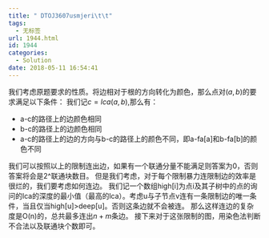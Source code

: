 ```yaml
---
title: " DTOJ3607usmjeri\t\t"
tags:
  - 无标签
url: 1944.html
id: 1944
categories:
  - Solution
date: 2018-05-11 16:54:41
---
```


我们考虑原题要求的性质。将边相对于根的方向转化为颜色，那么点对$(a,b)$的要求满足以下条件： 我们记$c=lca(a,b)$,那么有：

*   a-c的路径上的边颜色相同
*   b-c的路径上的边颜色相同
*   a-c的路径上的边的方向与b-c的路径上的颜色不同，即a-fa\[a\]和b-fa\[b\]的颜色不同

我们可以按照以上的限制连出边，如果有一个联通分量不能满足则答案为0，否则答案将会是2^联通块数目。 但是我们考虑，对于每个限制暴力连限制边的效率是很烂的，我们要考虑如何连边。 我们记一个数组high\[i\]为点i及其子树中的点的询问的lca的深度的最小值（最高的lca）。考虑u与子节点v连有一条限制边的唯一条件，当且仅当high\[u\]>deep\[u\]。否则这条边就不会被连。 那么这样连边的复杂度是O(n)的，总共最多连出$n+m$条边。 接下来对于这张限制的图，用染色法判断不合法以及联通块个数即可。
